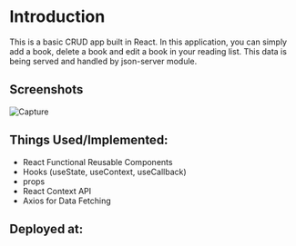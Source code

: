 
# Introduction

This is a basic CRUD app built in React. In this application, you can simply add a book, delete a book and edit a book in your reading list. This data is being served and handled by json-server module.        

## Screenshots

![Capture](https://user-images.githubusercontent.com/99909331/223081465-dd94f82c-0229-4272-9ef0-0d8cc6d1d8e6.PNG)


## Things Used/Implemented:
- React Functional Reusable Components
- Hooks (useState, useContext, useCallback)
- props
- React Context API
- Axios for Data Fetching

## Deployed at:


